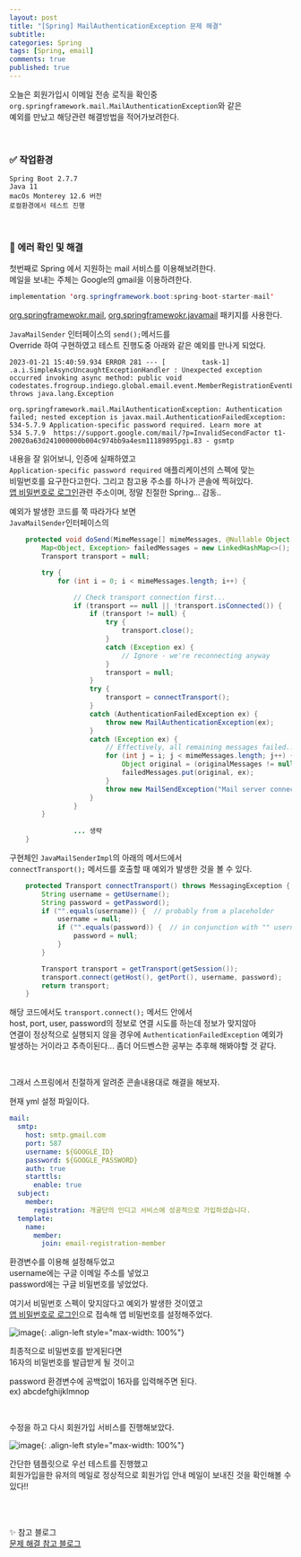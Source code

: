 ```yaml
---
layout: post
title: "[Spring] MailAuthenticationException 문제 해결"
subtitle: 
categories: Spring
tags: [Spring, email]
comments: true
published: true
---
```


오늘은 회원가입시 이메일 전송 로직을 확인중  
`org.springframework.mail.MailAuthenticationException`와 같은  
예외를 만났고 해당관련 해결방법을 적어가보려한다.

<br/>

### ✅ 작업환경

```text
Spring Boot 2.7.7  
Java 11 
macOs Monterey 12.6 버전 
로컬환경에서 테스트 진행
```


<br/>

### 📌 에러 확인 및 해결

첫번째로 Spring 에서 지원하는 mail 서비스를 이용해보려한다.   
메일을 보내는 주체는 Google의 gmail을 이용하려한다.


```java
implementation 'org.springframework.boot:spring-boot-starter-mail'
```
[org.springframewokr.mail], [org.springframewokr.javamail] 패키지를 사용한다.  

`JavaMailSender` 인터페이스의 `send();`메서드를  
Override 하여 구현하였고 테스트 진행도중 아래와 같은 예외를 만나게 되었다.


```text
2023-01-21 15:40:59.934 ERROR 281 --- [         task-1] .a.i.SimpleAsyncUncaughtExceptionHandler : Unexpected exception occurred invoking async method: public void codestates.frogroup.indiego.global.email.event.MemberRegistrationEventListener.listen(codestates.frogroup.indiego.global.email.event.MemberRegistrationApplicationEvent) throws java.lang.Exception

org.springframework.mail.MailAuthenticationException: Authentication failed; nested exception is javax.mail.AuthenticationFailedException: 534-5.7.9 Application-specific password required. Learn more at
534 5.7.9  https://support.google.com/mail/?p=InvalidSecondFactor t1-20020a63d241000000b004c974bb9a4esm11189895pgi.83 - gsmtp
```

내용을 잘 읽어보니, 인증에 실패하였고  
`Application-specific password required` 애플리케이션의 스펙에 맞는  
비밀번호를 요구한다고한다. 그리고 참고용 주소를 하나가 콘솔에 찍혀있다.  
[앱 비밀번호로 로그인]관련 주소이며, 정말 친절한 Spring... 감동..

예외가 발생한 코드를 쭉 따라가다 보면  
`JavaMailSender`인터페이스의   

```java
	protected void doSend(MimeMessage[] mimeMessages, @Nullable Object[] originalMessages) throws MailException {
		Map<Object, Exception> failedMessages = new LinkedHashMap<>();
		Transport transport = null;

		try {
			for (int i = 0; i < mimeMessages.length; i++) {

				// Check transport connection first...
				if (transport == null || !transport.isConnected()) {
					if (transport != null) {
						try {
							transport.close();
						}
						catch (Exception ex) {
							// Ignore - we're reconnecting anyway
						}
						transport = null;
					}
					try {
						transport = connectTransport();
					}
					catch (AuthenticationFailedException ex) {
						throw new MailAuthenticationException(ex);
					}
					catch (Exception ex) {
						// Effectively, all remaining messages failed...
						for (int j = i; j < mimeMessages.length; j++) {
							Object original = (originalMessages != null ? originalMessages[j] : mimeMessages[j]);
							failedMessages.put(original, ex);
						}
						throw new MailSendException("Mail server connection failed", ex, failedMessages);
					}
				}
        }        
                
                ... 생략
	}
```
구현체인 `JavaMailSenderImpl`의 아래의 메서드에서   
`connectTransport();` 메서드를 호출할 때 예외가 발생한 것을 볼 수 있다.  

```java
	protected Transport connectTransport() throws MessagingException {
		String username = getUsername();
		String password = getPassword();
		if ("".equals(username)) {  // probably from a placeholder
			username = null;
			if ("".equals(password)) {  // in conjunction with "" username, this means no password to use
				password = null;
			}
		}

		Transport transport = getTransport(getSession());
		transport.connect(getHost(), getPort(), username, password);
		return transport;
	}
```
해당 코드에서도 `transport.connect();` 메서드 안에서  
host, port, user, password의 정보로 연결 시도를 하는데 정보가 맞지않아   
연결이 정상적으로 실행되지 않을 경우에 `AuthenticationFailedException` 예외가   
발생하는 거이라고 추측이된다... 좀더 어드벤스한 공부는 추후해 해봐야할 것 같다.


<br/>

그래서 스프링에서 친절하게 알려준 콘솔내용대로 해결을 해보자.

현재 yml 설정 파일이다.

```yaml
mail:
  smtp:
    host: smtp.gmail.com
    port: 587
    username: ${GOOGLE_ID}
    password: ${GOOGLE_PASSWORD}
    auth: true
    starttls:
      enable: true
  subject:
    member:
      registration: 개굴단의 인디고 서비스에 성공적으로 가입하셨습니다.
  template:
    name:
      member:
        join: email-registration-member
``` 
환경변수를 이용해 설정해두었고  
username에는 구글 이메일 주소를 넣었고  
password에는 구글 비밀번호를 넣었었다.   

여기서 비밀번호 스펙이 맞지않다고 예외가 발생한 것이였고  
[앱 비밀번호로 로그인]으로 접속해 앱 비밀번호를 설정해주었다.   

![image](https://user-images.githubusercontent.com/95069395/213848506-5245e665-d3ef-4c2d-901d-94c49ef6f696.png){: .align-left style="max-width: 100%"}

최종적으로 비밀번호를 받게된다면  
16자의 비밀번호를 발급받게 될 것이고   

password 환경변수에 공백없이 16자를 입력해주면 된다.  
ex) abcdefghijklmnop

<br/>

수정을 하고 다시 회원가입 서비스를 진행해보았다.

![image](https://user-images.githubusercontent.com/95069395/213848511-98c77ad0-50b7-4470-8665-538d73155427.png){: .align-left style="max-width: 100%"}

간단한 템플릿으로 우선 테스트를 진행했고   
회원가입을한 유저의 메일로 정상적으로 회원가입 안내 메일이 보내진 것을 확인해볼 수 있다!!  



<br/>
<br/>

✨ 참고 블로그  
[문제 해결 참고 블로그]  

<br/>
<br/>

[org.springframewokr.mail]: https://docs.spring.io/spring-framework/docs/current/javadoc-api/org/springframework/mail/package-summary.html
[org.springframewokr.javamail]: https://docs.spring.io/spring-framework/docs/current/javadoc-api/org/springframework/mail/javamail/package-summary.html
[앱 비밀번호로 로그인]: https://support.google.com/accounts/answer/185833?visit_id=638098789197662028-710657186&p=InvalidSecondFactor&rd=1
[문제 해결 참고 블로그]: https://kijuk.tistory.com/162?category=1056346